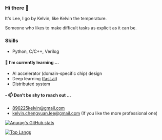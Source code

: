 ### Hi there 👋

It's Lee, I go by Kelvin, like Kelvin the temperature.

Someone who likes to make difficult tasks as explicit as it can be.

<!--
**Kelvinthedrugger/Kelvinthedrugger** is a ✨ _special_ ✨ repository because its `README.md` (this file) appears on your GitHub profile.

Here are some ideas to get you started:

- 🔭 I’m currently working on ...
- 🌱 I’m currently learning ...
- 👯 I’m looking to collaborate on ...
- 🤔 I’m looking for help with ...
- 💬 Ask me about ...
- 📫 How to reach me: ...
- 😄 Pronouns: ...
- ⚡ Fun fact: ...
-->
### Skills
- Python, C/C++, Verilog
    
    
#### 🌱 I’m currently learning ...
- AI accelerator (domain-specific chip) design
- Deep learning ([fast.ai](https://github.com/fastai/fastai))
- Distributed system



#### - 📫 Don't be shy to reach out ...
- 890225kelvin@gmail.com
- kelvin.chengyuan.lee@gmail.com (If you like the more professional one)




[![Anurag's GitHub stats](https://github-readme-stats.vercel.app/api?username=Kelvinthedrugger)](https://github.com/anuraghazra/github-readme-stats)


[![Top Langs](https://github-readme-stats.vercel.app/api/top-langs/?username=Kelvinthedrugger&layout=compact)](https://github.com/anuraghazra/github-readme-stats)



